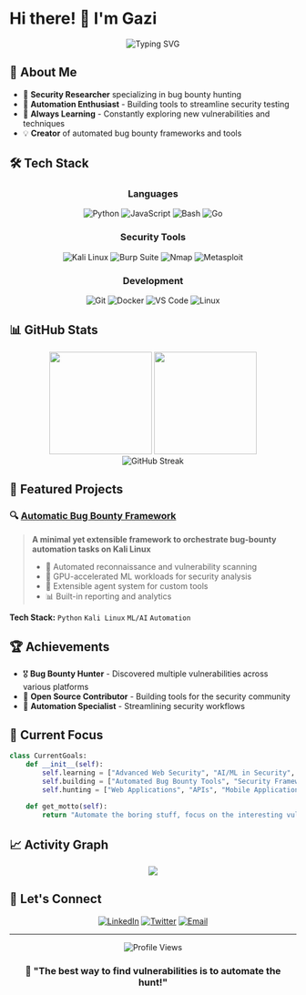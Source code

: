 # Hi there! 👋 I'm Gazi

<div align="center">
  <img src="https://readme-typing-svg.herokuapp.com?font=Fira+Code&pause=1000&color=00F7FF&center=true&vCenter=true&width=435&lines=Bug+Bounty+Hunter;Security+Researcher;Automation+Enthusiast;Always+Learning+New+Things!" alt="Typing SVG" />
</div>

## 🚀 About Me

- 🔐 **Security Researcher** specializing in bug bounty hunting
- 🤖 **Automation Enthusiast** - Building tools to streamline security testing
- 🧠 **Always Learning** - Constantly exploring new vulnerabilities and techniques
- 💡 **Creator** of automated bug bounty frameworks and tools

## 🛠️ Tech Stack

<div align="center">
  
### Languages
![Python](https://img.shields.io/badge/-Python-3776AB?style=flat-square&logo=python&logoColor=white)
![JavaScript](https://img.shields.io/badge/-JavaScript-F7DF1E?style=flat-square&logo=javascript&logoColor=black)
![Bash](https://img.shields.io/badge/-Bash-4EAA25?style=flat-square&logo=gnubash&logoColor=white)
![Go](https://img.shields.io/badge/-Go-00ADD8?style=flat-square&logo=go&logoColor=white)

### Security Tools
![Kali Linux](https://img.shields.io/badge/-Kali%20Linux-557C94?style=flat-square&logo=kalilinux&logoColor=white)
![Burp Suite](https://img.shields.io/badge/-Burp%20Suite-FF6633?style=flat-square&logo=burpsuite&logoColor=white)
![Nmap](https://img.shields.io/badge/-Nmap-4682B4?style=flat-square&logo=nmap&logoColor=white)
![Metasploit](https://img.shields.io/badge/-Metasploit-2596CD?style=flat-square&logo=metasploit&logoColor=white)

### Development
![Git](https://img.shields.io/badge/-Git-F05032?style=flat-square&logo=git&logoColor=white)
![Docker](https://img.shields.io/badge/-Docker-2496ED?style=flat-square&logo=docker&logoColor=white)
![VS Code](https://img.shields.io/badge/-VS%20Code-007ACC?style=flat-square&logo=visualstudiocode&logoColor=white)
![Linux](https://img.shields.io/badge/-Linux-FCC624?style=flat-square&logo=linux&logoColor=black)

</div>

## 📊 GitHub Stats

<div align="center">
  <img height="180em" src="https://github-readme-stats.vercel.app/api?username=devloper-gazi&show_icons=true&theme=tokyonight&include_all_commits=true&count_private=true"/>
  <img height="180em" src="https://github-readme-stats.vercel.app/api/top-langs/?username=devloper-gazi&layout=compact&theme=tokyonight"/>
</div>

<div align="center">
  <img src="https://github-readme-streak-stats.herokuapp.com/?user=devloper-gazi&theme=tokyonight" alt="GitHub Streak"/>
</div>

## 🎯 Featured Projects

### 🔍 [Automatic Bug Bounty Framework](https://github.com/devloper-gazi/Automatic-Bug-Bounty-main)
> **A minimal yet extensible framework to orchestrate bug-bounty automation tasks on Kali Linux**
> 
> - 🎯 Automated reconnaissance and vulnerability scanning
> - 🚀 GPU-accelerated ML workloads for security analysis
> - 🔧 Extensible agent system for custom tools
> - 📊 Built-in reporting and analytics

**Tech Stack:** `Python` `Kali Linux` `ML/AI` `Automation`

## 🏆 Achievements

- 🎖️ **Bug Bounty Hunter** - Discovered multiple vulnerabilities across various platforms
- 🔧 **Open Source Contributor** - Building tools for the security community
- 🚀 **Automation Specialist** - Streamlining security workflows

## 🌟 Current Focus

```python
class CurrentGoals:
    def __init__(self):
        self.learning = ["Advanced Web Security", "AI/ML in Security", "Cloud Security"]
        self.building = ["Automated Bug Bounty Tools", "Security Frameworks"]
        self.hunting = ["Web Applications", "APIs", "Mobile Applications"]
    
    def get_motto(self):
        return "Automate the boring stuff, focus on the interesting vulnerabilities! 🔍"
```

## 📈 Activity Graph

<div align="center">
  <img src="https://github-readme-activity-graph.vercel.app/graph?username=devloper-gazi&theme=tokyo-night&hide_border=true" />
</div>

## 🤝 Let's Connect

<div align="center">
  
[![LinkedIn](https://img.shields.io/badge/-LinkedIn-0077B5?style=for-the-badge&logo=linkedin&logoColor=white)](https://linkedin.com/in/devloper-gazi)
[![Twitter](https://img.shields.io/badge/-Twitter-1DA1F2?style=for-the-badge&logo=twitter&logoColor=white)](https://twitter.com/devloper_gazi)
[![Email](https://img.shields.io/badge/-Email-D14836?style=for-the-badge&logo=gmail&logoColor=white)](mailto:developer-gazi@proton.me)

</div>

---

<div align="center">
  <img src="https://komarev.com/ghpvc/?username=devloper-gazi&color=blueviolet&style=flat-square&label=Profile+Views" alt="Profile Views" />
</div>

<div align="center">
  
### 💫 "The best way to find vulnerabilities is to automate the hunt!"

</div>
